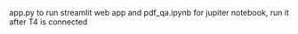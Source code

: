 app.py to run streamlit web app and pdf_qa.ipynb for jupiter notebook, run it after T4 is connected
